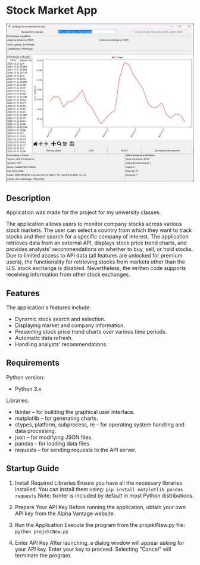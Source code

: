 # Stock Market App
![alt text](image.png)

## Description
Application was made for the project for my university classes. 

The application allows users to monitor company stocks across various stock markets. The user can select a country from which they want to track stocks and then search for a specific company of interest. The application retrieves data from an external API, displays stock price trend charts, and provides analysts' recommendations on whether to buy, sell, or hold stocks. Due to limited access to API data (all features are unlocked for premium users), the functionality for retrieving stocks from markets other than the U.S. stock exchange is disabled. Nevertheless, the written code supports receiving information from other stock exchanges.

## Features
The application's features include:
- Dynamic stock search and selection.
- Displaying market and company information.
- Presenting stock price trend charts over various time periods.
- Automatic data refresh.
- Handling analysts' recommendations.



## Requirements

Python version:
- Python 3.x

Libraries:
- tkinter – for building the graphical user interface.
- matplotlib – for generating charts.
- ctypes, platform, subprocess, re – for operating system handling and data processing.
- json – for modifying JSON files.
- pandas – for loading data files.
- requests – for sending requests to the API server.

## Startup Guide
1. Install Required Libraries
Ensure you have all the necessary libraries installed. You can install them using:
`pip install matplotlib pandas requests`
Note: tkinter is included by default in most Python distributions.

2. Prepare Your API Key
Before running the application, obtain your own API key from the Alpha Vantage website.

3. Run the Application
Execute the program from the projektNew.py file:
`python projektNew.py`

4. Enter API Key
After launching, a dialog window will appear asking for your API key. Enter your key to proceed.
Selecting "Cancel" will terminate the program.
